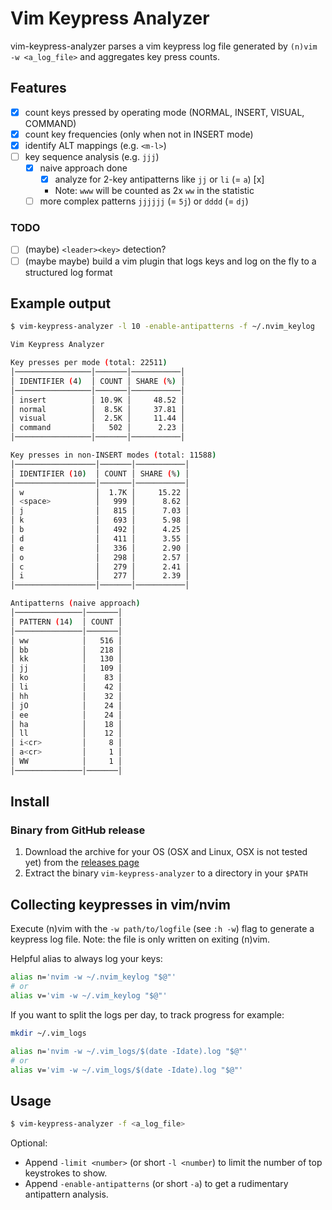 # Vim Keypress Analyzer

vim-keypress-analyzer parses a vim keypress log file generated by `(n)vim -w <a_log_file>` and aggregates key press counts.

## Features

- [x] count keys pressed by operating mode (NORMAL, INSERT, VISUAL, COMMAND)
- [x] count key frequencies (only when not in INSERT mode)
- [x] identify ALT mappings (e.g. `<m-l>`)
- [ ] key sequence analysis (e.g. `jjj`)
  - [x] naive approach done
    - [x] analyze for 2-key antipatterns like `jj` or `li` (= `a`) [x]
    - Note: `www` will be counted as 2x `ww` in the statistic
  - [ ] more complex patterns `jjjjjj` (= `5j`) or `dddd` (= `dj`)

### TODO

- [ ] (maybe) `<leader><key>` detection?
- [ ] (maybe maybe) build a vim plugin that logs keys and log on the fly to a structured log format

## Example output

```sh
$ vim-keypress-analyzer -l 10 -enable-antipatterns -f ~/.nvim_keylog

Vim Keypress Analyzer

Key presses per mode (total: 22511)
│─────────────────│───────│───────────│
│ IDENTIFIER (4)  │ COUNT │ SHARE (%) │
│─────────────────│───────│───────────│
│ insert          │ 10.9K │     48.52 │
│ normal          │  8.5K │     37.81 │
│ visual          │  2.5K │     11.44 │
│ command         │   502 │      2.23 │
│─────────────────│───────│───────────│

Key presses in non-INSERT modes (total: 11588)
│──────────────────│───────│───────────│
│ IDENTIFIER (10)  │ COUNT │ SHARE (%) │
│──────────────────│───────│───────────│
│ w                │  1.7K │     15.22 │
│ <space>          │   999 │      8.62 │
│ j                │   815 │      7.03 │
│ k                │   693 │      5.98 │
│ b                │   492 │      4.25 │
│ d                │   411 │      3.55 │
│ e                │   336 │      2.90 │
│ o                │   298 │      2.57 │
│ c                │   279 │      2.41 │
│ i                │   277 │      2.39 │
│──────────────────│───────│───────────│

Antipatterns (naive approach)
│───────────────│───────│
│ PATTERN (14)  │ COUNT │
│───────────────│───────│
│ ww            │   516 │
│ bb            │   218 │
│ kk            │   130 │
│ jj            │   109 │
│ ko            │    83 │
│ li            │    42 │
│ hh            │    32 │
│ jO            │    24 │
│ ee            │    24 │
│ ha            │    18 │
│ ll            │    12 │
│ i<cr>         │     8 │
│ a<cr>         │     1 │
│ WW            │     1 │
│───────────────│───────│
```

## Install

### Binary from GitHub release

1. Download the archive for your OS (OSX and Linux, OSX is not tested yet) from the [releases page](https://github.com/phux/vim-keypress-analyzer/releases)
1. Extract the binary `vim-keypress-analyzer` to a directory in your `$PATH`

## Collecting keypresses in vim/nvim

Execute (n)vim with the `-w path/to/logfile` (see `:h -w`) flag to generate
a keypress log file.
Note: the file is only written on exiting (n)vim.

Helpful alias to always log your keys:

```sh
alias n='nvim -w ~/.nvim_keylog "$@"'
# or
alias v='vim -w ~/.vim_keylog "$@"'
```

If you want to split the logs per day, to track progress for example:

```sh
mkdir ~/.vim_logs

alias n='nvim -w ~/.vim_logs/$(date -Idate).log "$@"'
# or
alias v='vim -w ~/.vim_logs/$(date -Idate).log "$@"'
```

## Usage

```sh
$ vim-keypress-analyzer -f <a_log_file>
```

Optional:

- Append `-limit <number>` (or short `-l <number`) to limit the number of top keystrokes to show.
- Append `-enable-antipatterns` (or short `-a`) to get a rudimentary antipattern analysis.
